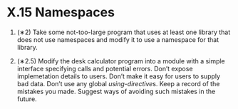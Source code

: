 # X.15 Namespaces

1. (∗2) Take some not-too-large program that uses at least one library that does not use namespaces and modify it to use a namespace for that library.

2. (∗2.5) Modify the desk calculator program into a module with a simple interface specifying calls and potential errors. Don’t expose implemetation details to users. Don’t make it easy for users to supply bad data. Don’t use any global *using-directive*s. Keep a record of the mistakes you made. Suggest ways of avoiding such mistakes in the future.